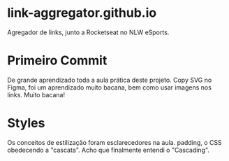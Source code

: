 # link-aggregator.github.io
Agregador de links, junto a Rocketseat no NLW eSports.

# Primeiro Commit
De grande aprendizado toda a aula prática deste projeto. 
Copy SVG no Figma, foi um aprendizado muito bacana, bem como usar imagens
nos links. Muito bacana!

# Styles
Os conceitos de estilização foram esclarecedores na aula.
padding, o CSS obedecendo a "cascata". Acho que finalmente entendi o
"Cascading".
